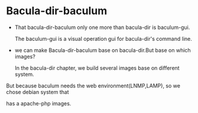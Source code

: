 # Bacula-dir-baculum

* That bacula-dir-baculum only one more than bacula-dir is baculum-gui.

  The baculum-gui is a visual operation gui for bacula-dir's command line.


* we can make Bacula-dir-baculum base on bacula-dir.But base on which images?

  In the bacula-dir chapter, we build several images base on different system.

But because baculum needs the web environment(LNMP,LAMP), so we chose debian system that 

has a apache-php images.

